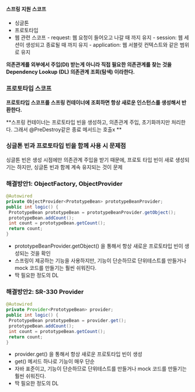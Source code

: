 #### 스프링 지원 스코프
* 싱글톤
* 프로토타입 
* 웹 관련 스코프
		- request: 웹 요청이 들어오고 나갈 때 까지 유지
        - session: 웹 세션이 생성되고 종료될 때 까지 유지
        - application: 웹 서블릿 컨텍스트와 같은 범위로 유지


**의존관계를 외부에서 주입(DI) 받는게 아니라 직접 필요한 의존관계를 찾는 것을 Dependency Lookup (DL) 의존관계 조회(탐색) 이라한다.**

        
### 프로토타입 스코프

**프로토타입 스코프를 스프링 컨테이너에 조회하면 항상 새로운 인스턴스를 생성해서 반환한다.**

**스프링 컨테이너는 프로토타입 빈을 생성하고, 의존관계 주입, 초기화까지만 처리한다. 그래서 @PreDestroy같은 종료 메서드는 호출x **


### 싱글톤 빈과 프로토타입 빈을 함께 사용 시 문제점

싱글톤 빈은 생성 시점에만 의존관계 주입을 받기 때문에, 프로토 타입 빈이 새로 생성되기는 하지만, 싱글톤 빈과 함께 계속 유지되는 것이 문제

### 해결방안1: ObjectFactory, ObjectProvider

```java
@Autowired
private ObjectProvider<PrototypeBean> prototypeBeanProvider;
public int logic() {
 PrototypeBean prototypeBean = prototypeBeanProvider.getObject();
 prototypeBean.addCount();
 int count = prototypeBean.getCount();
 return count;
}
```

* prototypeBeanProvider.getObject() 을 통해서 항상 새로운 프로토타입 빈이 생성되는 것을 확인
* 스프링이 제공하는 기능을 사용하지만, 기능이 단순하므로 단위테스트를 만들거나 mock 코드를 만들기는 훨씬 쉬워진다.
* 딱 필요한 정도의 DL

### 해결방안2: SR-330 Provider

```java
@Autowired
private Provider<PrototypeBean> provider;
public int logic() {
 PrototypeBean prototypeBean = provider.get();
 prototypeBean.addCount();
 int count = prototypeBean.getCount();
 return count;
}

```
* provider.get() 을 통해서 항상 새로운 프로토타입 빈이 생성
* get() 메서드 하나로 기능이 매우 단순
* 자바 표준이고, 기능이 단순하므로 단위테스트를 만들거나 mock 코드를 만들기는 훨씬 쉬워진다.
* 딱 필요한 정도의 DL
